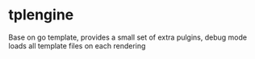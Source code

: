 # tplengine
Base on go template, provides a small set of extra pulgins, debug mode loads all template files on each rendering
